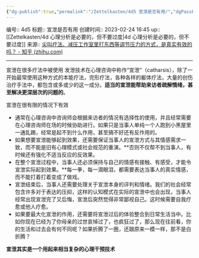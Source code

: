```yaml
---
{"dg-publish":true,"permalink":"/Zettelkasten/4d5 宣泄是否有用/","dgPassFrontmatter":true}
---
```


编号:: 4d5
标题:: 宣泄是否有用
创建时间:: 2023-02-24 16:45
up:: [[Zettelkasten/4d 心理分析是必要的，但不要过度\|4d 心理分析是必要的，但不要过度]]
来源:: [尖叫疗法、减压工作室里打东西等调节压力的方式，是真实有效的吗？ - 知乎 (zhihu.com)](https://www.zhihu.com/question/20574383/answer/46353002)

---
宣泄在很多疗法中被使用
发泄技术在心理咨询中称作“宣泄”（catharsis），除了一开始最常使用这种方式的本能疗法，完形疗法，各种各样的躯体疗法，大量的创伤治疗手法中，都包含或多或少的这一成分。**适当的宣泄能帮助来访者疏解情绪，甚至解决更深层次的问题的**。

宣泄在很有限的情况下有效
- 通常在心理咨询中咨询师会根据来访者的情况有选择性的使用，并且经常需要在心理咨询师在场的时候协助进行。如果只是当事人单纯一个人跑到小黑屋里一通乱踢，经常是起不到什么作用，甚至搞不好还有反作用的。
- 如果想要宣泄能够起到效果，还需要保证当事人的宣泄方式与其情感需求一致，而不能是旧有心理模式或社会规范的重演。**否则不仅帮不到当事人，有时候还有强化不适当反应的反效果。
- 在整个宣泄过程中，当事人还必须保持与自己的情感有接触、有感受，才能令宣泄实际起到效果。**每一拳，每一滴眼泪，都需要表达当事人的真实情感，而不能打着打着变成了做戏。
- 宣泄结束后，当事人还需要处理关于宣泄本身的评判和情绪。我们的社会经常包含许多对于表达的压抑，这样的认知模式在实际的宣泄中也会出现，当事人经常出现宣泄完了又后悔，宣泄后突然觉得非常鄙视自己。这时候需要自我疗愈或他人疗愈。
- 如果要最大化宣泄的作用，还需要将宣泄过后的体验整合到日常生活当中。比如你现在已经为了你母亲的过世哀悼过了，也疯狂过了，那么现在往前看，你的生活和过去会有何不同呢？如果折腾了一圈，还跟原来一模一样，那不是白折腾？

**宣泄其实是一个用起来相当复杂的心理干预技术**